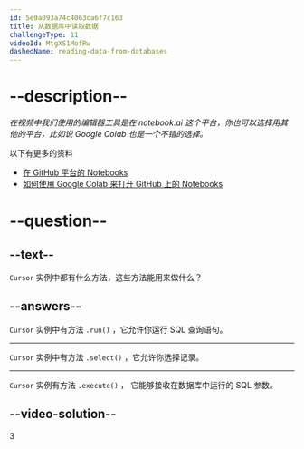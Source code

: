 ```yaml
---
id: 5e9a093a74c4063ca6f7c163
title: 从数据库中读取数据
challengeType: 11
videoId: MtgXS1MofRw
dashedName: reading-data-from-databases
---
```


# --description--

*在视频中我们使用的编辑器工具是在 notebook.ai 这个平台，你也可以选择用其他的平台，比如说 Google Colab 也是一个不错的选择。*

以下有更多的资料

-   [在 GitHub 平台的 Notebooks](https://github.com/ine-rmotr-curriculum/RDP-Reading-Data-with-Python-and-Pandas/tree/master/unit-1-reading-data-with-python-and-pandas/lesson-11-reading-data-from-relational-databases/files)
-   [如何使用 Google Colab 来打开 GitHub 上的 Notebooks](https://colab.research.google.com/github/googlecolab/colabtools/blob/master/notebooks/colab-github-demo.ipynb)

# --question--

## --text--

`Cursor` 实例中都有什么方法，这些方法能用来做什么？

## --answers--

`Cursor` 实例中有方法 `.run()` ，它允许你运行 SQL 查询语句。

---

`Cursor` 实例中有方法 `.select()` ，它允许你选择记录。

---

`Cursor` 实例有方法 `.execute()` ， 它能够接收在数据库中运行的 SQL 参数。

## --video-solution--

3

